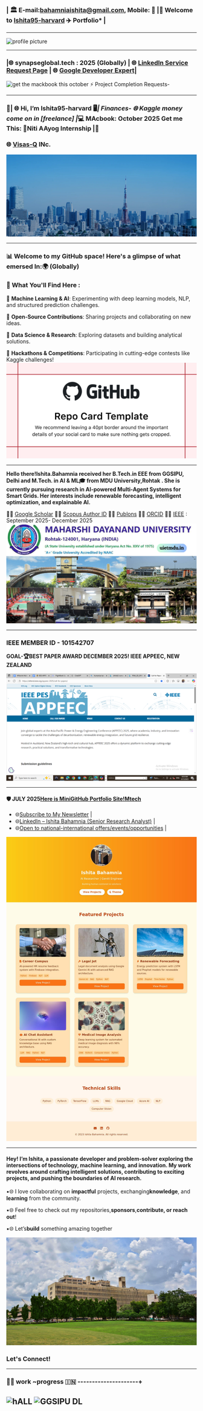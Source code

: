 
###  | 🏛️ E-mail:bahamniaishita@gmail.com, Mobile: 📱 |🧠 Welcome to [Ishita95-harvard](https://github.com/Ishita95-harvard) ✈️  Portfolio* |     

***
![profile picture](https://github.com/Ishita95-harvard/Ishita95-harvard/blob/main/Web_Photo_Editor%20(1).jpg)


--------------

### |🌐 synapseglobal.tech : 2025 (Globally) | 🌐 [LinkedIn Service Request Page](https://www.linkedin.com/services/page/942495333429368567/) | 🌐 [Google Developer Expert](https://g.dev/ishitabahammnia)|

![get the mackbook this october](https://cdni.autocarindia.com/Stuff/Uploads/ReviewImages/638121013541973843_main.jpg)
⚡ Project Completion Requests-  

---------

### 🎈| 🌐 Hi, I’m Ishita95-harvard 🖥*| Finances- 🌐 Kaggle money come on in [freelance] |*💻 MAcbook: October 2025 Get me This: 🔗Niti AAyog Internship |🎈

### 🌐 [Visas-Q](https://corp.visasq.co.jp/en/) INc. 


![VisasQINc.](https://github.com/Ishita95-harvad/Ishita95-harvad/blob/main/mv-01.webp)

----
### 📊 Welcome to my GitHub space! Here's a glimpse of what emersed In:🌍 (Globally)
### 🌟 What You'll Find Here :
 
🔹 **Machine Learning & AI**: Experimenting with deep learning models, NLP, and structured prediction challenges.

🔹 **Open-Source Contributions**: Sharing projects and collaborating on new ideas.

🔹 **Data Science & Research**: Exploring datasets and building analytical solutions.

🔹 **Hackathons & Competitions**: Participating in cutting-edge contests like Kaggle challenges!
![GitHub Photo](https://github.com/Ishita95-harvad/Ishita95-harvad/blob/main/repository-open-graph-template.png)

------

**Hello there!Ishita.Bahamnia received her B.Tech.in EEE from GGSIPU, Delhi and M.Tech. in AI & ML🎓 from MDU University,Rohtak . She is currently pursuing research in AI-powered Multi-Agent Systems for Smart Grids. Her interests include renewable forecasting, intelligent optimization, and explainable AI.**

🔗🌐 [Google Scholar](https://scholar.google.com/citations?view_op=new_profile&hl=id) 🔗🌐 [Scopus Author ID](https://www.scopus.com/authid/detail.uri?authorId=XXXXXX)  🔗🌐 [Publons](https://www.webofscience.com/wos/author/record/NUQ-4268-2025)  🔗🌐 [ORCID](https://orcid.org/0009-0006-6433-0895) 🔗🌐 [IEEE](https://attend.ieee.org/appeec-2025/call-for-papers/) : September 2025- December 2025 
![Maharshi Dayanand University Campus](https://github.com/Ishita95-harvad/Ishita95-harvad/blob/main/Maharishi-Dayanand-University-SAVE-1.png)

---

### IEEE MEMBER ID - 101542707 

**GOAL-🏆BEST PAPER AWARD DECEMBER 2025! IEEE APPEEC, NEW ZEALAND**

![IEEE APPEEC MTECH PAPERPUBLICATION, 2025 DEC](https://github.com/Ishita95-harvad/Ishita95-harvad/blob/main/IEEE%20APPEEC%20MTECH%20PAPERPUBLICATION%2C2025%20DEC.png?raw=true)         

------
#### 🛡️ JULY 2025[Here is MiniGitHub Portfolio Site!Mtech](https://github.com/Ishita95-harvad/Ishita95-harvad-Ishita-ai-portfolio.github.io) 

- 🌐[Subscribe to My Newsletter](https://www.linkedin.com/newsletters/ishita-bahamnia-7269213550366089216/) |
- 🌐[LinkedIn – Ishita Bahamnia (Senior Research Analyst)](https://www.linkedin.com/in/-ishitabahamnia-seniorresearchanalyst) |
- 🌐[Open to national-international offers/events/opportunities](https://www.india.gov.in/) |

![MiniGitHub Portfolio Site!Mtech Screenshot](https://github.com/Ishita95-harvad/Ishita95-harvad/blob/main/ishita95-harvad-github-io-Ishita-ai-mtech-portfolio-github-io-.jpg)


  
--------
#### Hey! I’m Ishita, a passionate developer and problem-solver exploring the intersections of technology, machine learning, and innovation. My work revolves around crafting intelligent solutions, contributing to exciting projects, and pushing the boundaries of AI research.

▪🌐 I love collaborating on **impactful** projects, exchanging**knowledge**, and **learning** from the community.

▪🌐 Feel free to check out my repositories,**sponsors**,**contribute, or reach out**!

▪🌐 Let’s**build** something amazing together 

 
![WE0wez](https://github.com/Ishita95-harvad/Ishita95-harvad/blob/main/WE0wez.jpg?raw=true)

### Let's Connect! 


-----
### 🎀🎀 work ~progress 🇮🇳 ---------------------+
![hALL](https://college.harvard.edu/sites/default/files/styles/max_1300x1300/public/2022-11/linderpix-Harvard-0948_1.jpg?itok=dp_r9hIi)
![GGSIPU DL](https://github.com/Ishita95-harvard/Ishita95-harvard/blob/main/022c6449e46efcda9000060136323f23.jpg)
----

<!---

Ishita95-harvad/Ishita95-harvad is a ✨ special ✨ repository because its `README.md` (this file) appears on your GitHub profile.
You can click the Preview link to take a look at your changes.

--->

